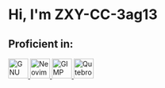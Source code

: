 # Hi, I'm ZXY-CC-3ag13

## Proficient in:


<a href="https://www.gnu.org/gnu/about-gnu.html" target="_blank"><img src="https://github.com/zxy-cc-3ag13/zxy-cc-3ag13/blob/main/images/GNU.svg" alt="GNU" width="40" height="40"/> </a>
<a href="https://neovim.io/" target="_blank"> <img src="https://github.com/ZXY-CC-3ag13/ZXY-CC-3ag13/blob/main/Images/Neovim.svg" alt="Neovim" width="40" height="40"/> </a>
<a href="https://www.gimp.org/" target="_blank"> <img src="https://github.com/ZXY-CC-3ag13/ZXY-CC-3ag13/blob/main/Images/GIMP.svg" alt="GIMP" width="40" height="40"/> </a>
<a href="https://www.qutebrowser.org/index.html" target="_blank"> <img src="https://github.com/ZXY-CC-3ag13/ZXY-CC-3ag13/blob/main/Images/Qutebrowser.svg" alt="Qutebrowser" width="40" height="40"/> </a>

